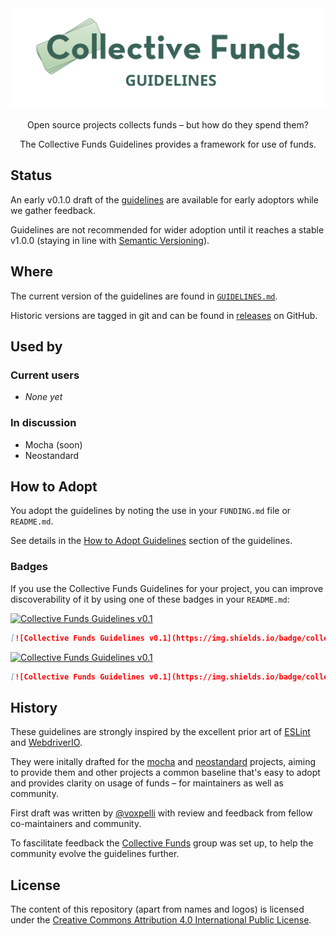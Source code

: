 <div align="center">
  <img
    src="assets/collective-funds-guidelines.svg"
    width="650"
    height="auto"
    alt="Collective Funds"
  />
</div>

<div align="center">

  Open source projects collects funds – but how do they spend them?

  The Collective Funds Guidelines provides a framework for use of funds.

</div>


## Status

An early v0.1.0 draft of the [guidelines](./GUIDELINES.md) are available for early adoptors while we gather feedback.

Guidelines are not recommended for wider adoption until it reaches a stable v1.0.0 (staying in line with [Semantic Versioning](https://semver.org/)).

## Where

The current version of the guidelines are found in [`GUIDELINES.md`](./GUIDELINES.md).

Historic versions are tagged in git and can be found in [releases](https://github.com/collective-funds/guidelines/releases) on GitHub.

## Used by

### Current users

* _None yet_

### In discussion

* Mocha (soon)
* Neostandard

## How to Adopt

You adopt the guidelines by noting the use in your `FUNDING.md` file or `README.md`.

See details in the [How to Adopt Guidelines](./GUIDELINES.md#how-to-adopt-guidelines) section of the guidelines.

### Badges

If you use the Collective Funds Guidelines for your project, you can improve discoverability of it by using one of these badges in your `README.md`:

[![Collective Funds Guidelines v0.1](https://img.shields.io/badge/collective_funds_guidelines-v0.1-D8E8D4?style=flat&labelColor=3A6457)](https://github.com/collective-funds/guidelines)

```md
[![Collective Funds Guidelines v0.1](https://img.shields.io/badge/collective_funds_guidelines-v0.1-D8E8D4?style=flat&labelColor=3A6457)](https://github.com/collective-funds/guidelines)
```

[![Collective Funds Guidelines v0.1](https://img.shields.io/badge/collective_funds_guidelines-v0.1-brightgreen?style=flat)](https://github.com/collective-funds/guidelines)

```md
[![Collective Funds Guidelines v0.1](https://img.shields.io/badge/collective_funds_guidelines-v0.1-brightgreen?style=flat)](https://github.com/collective-funds/guidelines)
```


## History

These guidelines are strongly inspired by the excellent prior art of [ESLint](https://eslint.org/donate/) and [WebdriverIO](https://github.com/webdriverio/webdriverio/blob/main/GOVERNANCE.md\#sponsoring-and-donations).

They were initally drafted for the [mocha](https://github.com/mochajs/mocha) and [neostandard](https://github.com/neostandard/neostandard) projects, aiming to provide them and other projects a common baseline that's easy to adopt and provides clarity on usage of funds – for maintainers as well as community.

First draft was written by [@voxpelli](https://github.com/voxpelli) with review and feedback from fellow co-maintainers and community.

To fascilitate feedback the [Collective Funds](https://github.com/collective-funds) group was set up, to help the community evolve the guidelines further.

## License

The content of this repository (apart from names and logos) is licensed under the [Creative Commons Attribution 4.0 International Public License](https://creativecommons.org/licenses/by/4.0/).
